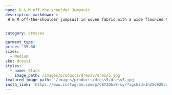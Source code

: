 ```yaml
---
name: H & M off-the-shoulder Jumpsuit
description_markdown: >-
 H & M off-the-shoulder jumpsuit in woven fabric with a wide flounced trim at the top. Brand new!


category: dresses

garment_type:
price: '35.00'
sizes:
  - Medium
sku: dress1
styles:
  - name: Black
    image_path: /images/products/dress5/dress5.jpg
featured_image_path: '/images/products/dress5/dress5.jpg'
insta_link: 'https://www.instagram.com/p/CBY2ObzB-sy/?igshid=1h2569203ubcg'
---
```

